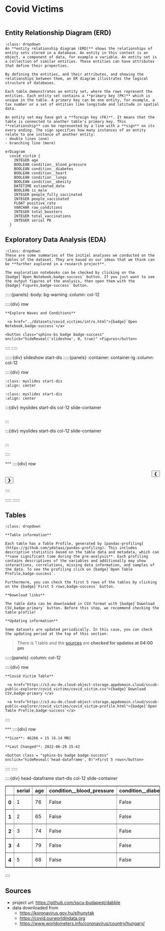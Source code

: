 # Covid Victims

```{include} ../datasets/covid_victims/description.md
```

## Entity Relationship Diagram (ERD)

```{admonition} What is an Entity Relationship Diagram (ERD)?
:class: dropdown
An **entity relationship diagram (ERD)** shows the relationships of entity sets stored in a database. An entity in this context is an object, a component of data, for example a variable. An entity set is a collection of similar entities. These entities can have attributes that define their properties.

By defining the entities, and their attributes, and showing the relationships between them, an ER diagram illustrates the logical structure of databases. 

Each table demonstrates an entity set, where the rows represent the entities. Each entity set contains a **primary key (PK)** which is unique in the table. A primary key can be one entity, for example, a tax number or a set of entities like longitude and latitude in spatial data.

An entity set may have got a **foreign key (FK)**. It means that the table is connected to another table's primary key. This **relationship** can be represented by a line with a **sign** on its every ending. The sign specifies how many instances of an entity relate to one instance of another entity:
- double lines (one)
- branching line (more)
```


```{mermaid}
erDiagram
  covid_victim {    
    INTEGER age      
    BOOLEAN condition__blood_pressure      
    BOOLEAN condition__diabetes      
    BOOLEAN condition__heart      
    BOOLEAN condition__lungs      
    BOOLEAN condition__obesity      
    DATETIME estimated_date      
    BOOLEAN is_male      
    INTEGER people_fully_vaccinated      
    INTEGER people_vaccinated      
    FLOAT positive_rate      
    VARCHAR raw_conditions      
    INTEGER total_boosters      
    INTEGER total_vaccinations      
    INTEGER serial PK 
  }
```


## Exploratory Data Analysis (EDA)

```{admonition} What does exploratory data analysis contain?
:class: dropdown
These are some summaries of the initial analyses we conducted on the tables of the dataset. They are based on our ideas that we think can be **further explored in a research project**.

The exploration notebooks can be checked by clicking on the {badge}`Open Notebook,badge-success` button. If you just want to see the output figures of the analysis, then open them with the {badge}`Figures,badge-success` button.
```




:::::{panels} 
    :body: bg-warning
    :column: col-12

::::{div} row

```{div} col-4
**Explore Waves and Conditions**
```

```{div} col-5
 <a href="../datasets/covid_victims/intro.html">{badge}`Open Notebook,badge-success`</a>
```


    
    



```{div} col-3
<button class="sphinx-bs badge badge-success" onclick="hideReveal('slideshow', 0, true)" >Figures</button>

```
::::
:::::

::::::{div} slideshow start-dis
:::::{panels}
:container: container-lg
:column: col-12

::::{div} row 


```{image} ../datasets/covid_victims/intro/assets/out-6.png
:class: myslides start-dis 
:align: center
```

```{image} ../datasets/covid_victims/intro/assets/out-9.png
:class: myslides start-dis 
:align: center
```



:::{div} myslides start-dis col-12 slide-container
```{include} ../datasets/covid_victims/intro/assets/out-8.html
```
:::

:::{div} myslides start-dis col-12 slide-container
```{include} ../datasets/covid_victims/intro/assets/out-11.html
```
:::


::::

^^^
::::{div} row

<div class = "col-6 docutils" align = "right">
<button  onclick="slideImage(0, -1)">&#10094;</button>
</div>

<div class = "col-6 docutils" align = "left">
<button  onclick="slideImage(0, 1)">&#10095;</button>
</div>

::::

:::::
::::::


## Tables

```{admonition} How should I use this?
:class: dropdown

**Table information**

Each table has a Table Profile, generated by [pandas-profiling](https://github.com/ydataai/pandas-profiling). This includes descriptive statistics based on the table data and metadata, which can **save significant time during the pre-analysis**. Each profiling contains descriptives of the variables and additionally may show interactions, correlations, missing data information, and samples of the data. To see the profiling click on {badge}`Open Table Profile,badge-success`.

Furthermore, you can check the first 5 rows of the tables by clicking on the {badge}`First 5 rows,badge-success` button.

**Download links**

The table data can be downloaded in CSV format with {badge}`Download CSV,badge-primary` button. Before this step, we recommend checking the table profile!

**Updating information**

Some datasets are updated periodically. In this case, you can check the updating period at the top of this section.
```

> There is 1 table and the [sources](#sources) are **checked for updates at 04:00 pm** 




:::::{panels} :column: col-12

::::{div} row

```{div} col-4
**Covid Victim Table**
```

```{div} col-5
 <a href="https://s3.eu-de.cloud-object-storage.appdomain.cloud/sscub-public-explorer/covid_victims/covid_victim.csv">{badge}`Download CSV,badge-primary`</a>
```

```{div} col-3
 <a href="https://s3.eu-de.cloud-object-storage.appdomain.cloud/sscub-public-explorer/covid_victims/covid_victim-profile.html">{badge}`Open Table Profile,badge-success`</a>
```

::::

^^^
::::{div} row

```{div} col-4
**Size**: 46266 × 15 (6.14 MB)
```

```{div} col-5
**Last Changed**: 2022-06-29 15:42
```

```{div} col-3
<button class = "sphinx-bs badge badge-success" onclick="hideReveal('head-dataframe', 0)">First 5 rows</button>
```
::::
:::::

::::{div} head-dataframe start-dis col-12 slide-container
<div>
<style scoped>
    .dataframe tbody tr th:only-of-type {
        vertical-align: middle;
    }

    .dataframe tbody tr th {
        vertical-align: top;
    }

    .dataframe thead th {
        text-align: right;
    }
</style>
<table border="1" class="dataframe">
  <thead>
    <tr style="text-align: right;">
      <th></th>
      <th>serial</th>
      <th>age</th>
      <th>condition__blood_pressure</th>
      <th>condition__diabetes</th>
      <th>condition__heart</th>
      <th>condition__lungs</th>
      <th>condition__obesity</th>
      <th>estimated_date</th>
      <th>is_male</th>
      <th>people_fully_vaccinated</th>
      <th>people_vaccinated</th>
      <th>positive_rate</th>
      <th>raw_conditions</th>
      <th>total_boosters</th>
      <th>total_vaccinations</th>
    </tr>
  </thead>
  <tbody>
    <tr>
      <th>0</th>
      <td>1</td>
      <td>76</td>
      <td>False</td>
      <td>False</td>
      <td>True</td>
      <td>False</td>
      <td>False</td>
      <td>2020-03-20</td>
      <td>False</td>
      <td>0</td>
      <td>0</td>
      <td>0.0307</td>
      <td>szív és érrendszeri</td>
      <td>0</td>
      <td>0</td>
    </tr>
    <tr>
      <th>1</th>
      <td>2</td>
      <td>65</td>
      <td>False</td>
      <td>False</td>
      <td>False</td>
      <td>False</td>
      <td>False</td>
      <td>2020-03-20</td>
      <td>False</td>
      <td>0</td>
      <td>0</td>
      <td>0.0307</td>
      <td>rosszindulatú daganat</td>
      <td>0</td>
      <td>0</td>
    </tr>
    <tr>
      <th>2</th>
      <td>3</td>
      <td>74</td>
      <td>False</td>
      <td>False</td>
      <td>True</td>
      <td>False</td>
      <td>False</td>
      <td>2020-03-20</td>
      <td>True</td>
      <td>0</td>
      <td>0</td>
      <td>0.0307</td>
      <td>szív és érrendszeri</td>
      <td>0</td>
      <td>0</td>
    </tr>
    <tr>
      <th>3</th>
      <td>4</td>
      <td>79</td>
      <td>False</td>
      <td>False</td>
      <td>True</td>
      <td>False</td>
      <td>False</td>
      <td>2020-03-22</td>
      <td>True</td>
      <td>0</td>
      <td>0</td>
      <td>0.0309</td>
      <td>szív és érrendszeri</td>
      <td>0</td>
      <td>0</td>
    </tr>
    <tr>
      <th>4</th>
      <td>5</td>
      <td>68</td>
      <td>False</td>
      <td>False</td>
      <td>True</td>
      <td>False</td>
      <td>False</td>
      <td>2020-03-22</td>
      <td>True</td>
      <td>0</td>
      <td>0</td>
      <td>0.0309</td>
      <td>szív és érrendszeri</td>
      <td>0</td>
      <td>0</td>
    </tr>
  </tbody>
</table>
</div>
::::


## Sources

- project url: https://github.com/sscu-budapest/dabble
- data downloaded from
  - https://koronavirus.gov.hu/elhunytak
  - https://covid.ourworldindata.org
  - https://www.worldometers.info/coronavirus/country/hungary/


